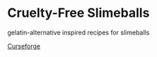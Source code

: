 # Cruelty-Free Slimeballs
gelatin-alternative inspired recipes for slimeballs

[Curseforge](https://www.curseforge.com/minecraft/mc-addons/cruelty-free-slimeballs)
